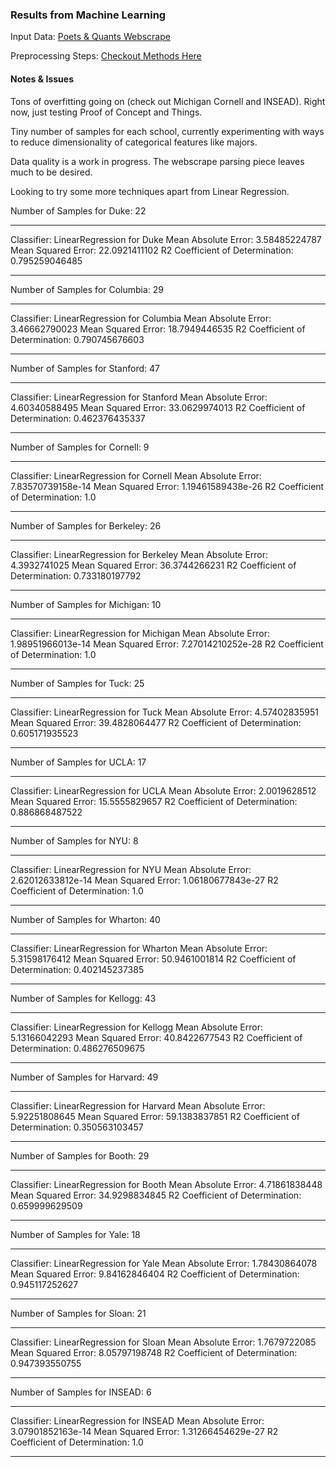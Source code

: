 ### Results from Machine Learning

Input Data: [Poets & Quants Webscrape](..\data_out\pq_data_4_24_18.csv)

Preprocessing Steps: [Checkout Methods Here](data_preprocessing.py)

#### Notes & Issues

Tons of overfitting going on (check out Michigan Cornell and INSEAD). Right now, just testing Proof of Concept and Things.

Tiny number of samples for each school, currently experimenting with ways to reduce dimensionality of categorical features like majors. 

Data quality is a work in progress. The webscrape parsing piece leaves much to be desired.

Looking to try some more techniques apart from Linear Regression.




Number of Samples for Duke: 22

______________________________________________
Classifier: LinearRegression for Duke
Mean Absolute Error: 3.58485224787
Mean Squared Error: 22.0921411102
R2 Coefficient of Determination: 0.795259046485
______________________________________________

Number of Samples for Columbia: 29

______________________________________________
Classifier: LinearRegression for Columbia
Mean Absolute Error: 3.46662790023
Mean Squared Error: 18.7949446535
R2 Coefficient of Determination: 0.790745676603
______________________________________________

Number of Samples for Stanford: 47

______________________________________________
Classifier: LinearRegression for Stanford
Mean Absolute Error: 4.60340588495
Mean Squared Error: 33.0629974013
R2 Coefficient of Determination: 0.462376435337
______________________________________________

Number of Samples for Cornell: 9

______________________________________________
Classifier: LinearRegression for Cornell
Mean Absolute Error: 7.83570739158e-14
Mean Squared Error: 1.19461589438e-26
R2 Coefficient of Determination: 1.0
______________________________________________

Number of Samples for Berkeley: 26

______________________________________________
Classifier: LinearRegression for Berkeley
Mean Absolute Error: 4.3932741025
Mean Squared Error: 36.3744266231
R2 Coefficient of Determination: 0.733180197792
______________________________________________

Number of Samples for Michigan: 10

______________________________________________
Classifier: LinearRegression for Michigan
Mean Absolute Error: 1.98951966013e-14
Mean Squared Error: 7.27014210252e-28
R2 Coefficient of Determination: 1.0
______________________________________________

Number of Samples for Tuck: 25

______________________________________________
Classifier: LinearRegression for Tuck
Mean Absolute Error: 4.57402835951
Mean Squared Error: 39.4828064477
R2 Coefficient of Determination: 0.605171935523
______________________________________________

Number of Samples for UCLA: 17

______________________________________________
Classifier: LinearRegression for UCLA
Mean Absolute Error: 2.0019628512
Mean Squared Error: 15.5555829657
R2 Coefficient of Determination: 0.886868487522
______________________________________________

Number of Samples for NYU: 8

______________________________________________
Classifier: LinearRegression for NYU
Mean Absolute Error: 2.62012633812e-14
Mean Squared Error: 1.06180677843e-27
R2 Coefficient of Determination: 1.0
______________________________________________

Number of Samples for Wharton: 40

______________________________________________
Classifier: LinearRegression for Wharton
Mean Absolute Error: 5.31598176412
Mean Squared Error: 50.9461001814
R2 Coefficient of Determination: 0.402145237385
______________________________________________

Number of Samples for Kellogg: 43

______________________________________________
Classifier: LinearRegression for Kellogg
Mean Absolute Error: 5.13166042293
Mean Squared Error: 40.8422677543
R2 Coefficient of Determination: 0.486276509675
______________________________________________

Number of Samples for Harvard: 49

______________________________________________
Classifier: LinearRegression for Harvard
Mean Absolute Error: 5.92251808645
Mean Squared Error: 59.1383837851
R2 Coefficient of Determination: 0.350563103457
______________________________________________

Number of Samples for Booth: 29

______________________________________________
Classifier: LinearRegression for Booth
Mean Absolute Error: 4.71861838448
Mean Squared Error: 34.9298834845
R2 Coefficient of Determination: 0.659999629509
______________________________________________

Number of Samples for Yale: 18

______________________________________________
Classifier: LinearRegression for Yale
Mean Absolute Error: 1.78430864078
Mean Squared Error: 9.84162846404
R2 Coefficient of Determination: 0.945117252627
______________________________________________

Number of Samples for Sloan: 21

______________________________________________
Classifier: LinearRegression for Sloan
Mean Absolute Error: 1.7679722085
Mean Squared Error: 8.05797198748
R2 Coefficient of Determination: 0.947393550755
______________________________________________

Number of Samples for INSEAD: 6

______________________________________________
Classifier: LinearRegression for INSEAD
Mean Absolute Error: 3.07901852163e-14
Mean Squared Error: 1.31266454629e-27
R2 Coefficient of Determination: 1.0
______________________________________________